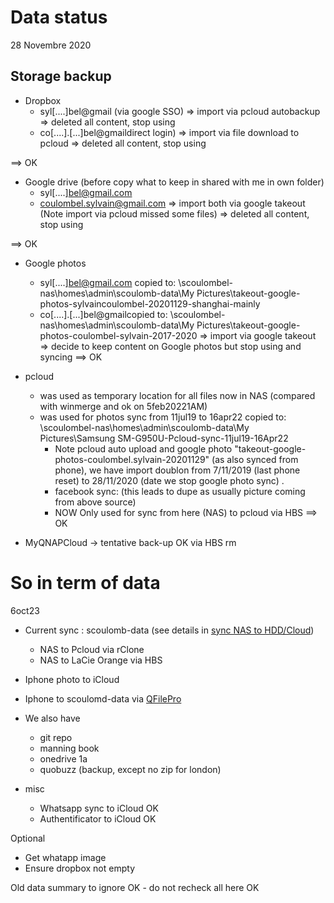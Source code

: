 # Data status

28 Novembre 2020

## Storage backup

- Dropbox
  - syl[....]bel@gmail (via google SSO)
  => import via pcloud autobackup 
  => deleted all content, stop using
  - co[....].[...]bel@gmaildirect login)
  => import via file download to pcloud
  => deleted all content, stop using

==> OK


- Google drive (before copy what to keep in shared with me in own folder)
  - syl[....]bel@gmail.com
  - coulombel.sylvain@gmail.com
  => import both via google takeout (Note import via pcloud missed some files)
  => deleted all content, stop using

==> OK


- Google photos 
  - syl[....]bel@gmail.com copied to: \\scoulombel-nas\homes\admin\scoulomb-data\My Pictures\takeout-google-photos-sylvaincoulombel-20201129-shanghai-mainly
  - co[....].[...]bel@gmailcopied to:  \\scoulombel-nas\homes\admin\scoulomb-data\My Pictures\takeout-google-photos-coulombel-sylvain-2017-2020
  => import via google takeout
  => decide to keep content on Google photos but stop using and syncing
==> OK

- pcloud
  - was used as temporary location for all files now in NAS (compared with winmerge and ok on 5feb20221AM)
  - was used for photos sync from 11jul19 to 16apr22 copied to: \\scoulombel-nas\homes\admin\scoulomb-data\My Pictures\Samsung SM-G950U-Pcloud-sync-11jul19-16Apr22
    - Note pcloud auto upload and google photo "takeout-google-photos-coulombel.sylvain-20201129" (as also synced from phone), we have import doublon from 7/11/2019 (last phone reset) to 28/11/2020 (date we stop google photo sync) .
    - facebook sync:  (this leads to dupe as usually picture coming from above source)
    - NOW Only used for sync from here (NAS) to pcloud via HBS
==> OK

- MyQNAPCloud -> tentative back-up OK via HBS rm

# So in term of data

6oct23

- Current sync : scoulomb-data (see details in [sync NAS to HDD/Cloud](./sync-nas-to-hdd-cloud.md))
  - NAS to Pcloud via rClone
  - NAS to LaCie Orange via HBS

- Iphone photo to iCloud
- Iphone to scoulomd-data via [QFilePro](./qnap-file-sharing.md)

- We also have 
  - git repo
  - manning book
  - onedrive 1a
  - quobuzz (backup, except no zip for london)

- misc
  - Whatsapp sync to iCloud OK
  - Authentificator to iCloud OK

Optional 
 - Get whatapp image
 - Ensure dropbox not empty


Old data summary to ignore OK - do not recheck all here OK